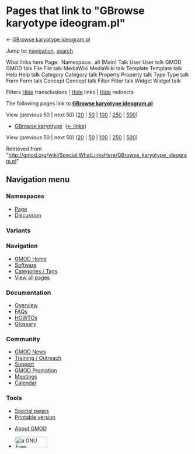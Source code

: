<div id="mw-page-base" class="noprint">

</div>

<div id="mw-head-base" class="noprint">

</div>

<div id="content" class="mw-body" role="main">

<span id="top"></span>

<div id="mw-js-message" style="display:none;">

</div>



# <span dir="auto">Pages that link to "GBrowse karyotype ideogram.pl"</span>

<div id="bodyContent">

<div id="contentSub">

← [GBrowse karyotype
ideogram.pl](/wiki/GBrowse_karyotype_ideogram.pl "GBrowse karyotype ideogram.pl")

</div>

<div id="jump-to-nav" class="mw-jump">

Jump to: [navigation](#mw-navigation), [search](#p-search)

</div>

<div id="mw-content-text">

What links here Page:  Namespace:  all (Main) Talk User User talk GMOD
GMOD talk File File talk MediaWiki MediaWiki talk Template Template talk
Help Help talk Category Category talk Property Property talk Type Type
talk Form Form talk Concept Concept talk Filter Filter talk Widget
Widget talk

Filters
[Hide](/mediawiki/index.php?title=Special:WhatLinksHere/GBrowse_karyotype_ideogram.pl&hidetrans=1 "Special:WhatLinksHere/GBrowse karyotype ideogram.pl")
transclusions \|
[Hide](/mediawiki/index.php?title=Special:WhatLinksHere/GBrowse_karyotype_ideogram.pl&hidelinks=1 "Special:WhatLinksHere/GBrowse karyotype ideogram.pl")
links \|
[Hide](/mediawiki/index.php?title=Special:WhatLinksHere/GBrowse_karyotype_ideogram.pl&hideredirs=1 "Special:WhatLinksHere/GBrowse karyotype ideogram.pl")
redirects

The following pages link to **[GBrowse karyotype
ideogram.pl](/wiki/GBrowse_karyotype_ideogram.pl "GBrowse karyotype ideogram.pl")**:

View (previous 50 \| next 50)
([20](/mediawiki/index.php?title=Special:WhatLinksHere/GBrowse_karyotype_ideogram.pl&limit=20 "Special:WhatLinksHere/GBrowse karyotype ideogram.pl")
\|
[50](/mediawiki/index.php?title=Special:WhatLinksHere/GBrowse_karyotype_ideogram.pl&limit=50 "Special:WhatLinksHere/GBrowse karyotype ideogram.pl")
\|
[100](/mediawiki/index.php?title=Special:WhatLinksHere/GBrowse_karyotype_ideogram.pl&limit=100 "Special:WhatLinksHere/GBrowse karyotype ideogram.pl")
\|
[250](/mediawiki/index.php?title=Special:WhatLinksHere/GBrowse_karyotype_ideogram.pl&limit=250 "Special:WhatLinksHere/GBrowse karyotype ideogram.pl")
\|
[500](/mediawiki/index.php?title=Special:WhatLinksHere/GBrowse_karyotype_ideogram.pl&limit=500 "Special:WhatLinksHere/GBrowse karyotype ideogram.pl"))

- [GBrowse karyotype](/wiki/GBrowse_karyotype "GBrowse karyotype") ‎
  <span class="mw-whatlinkshere-tools">([←
  links](/mediawiki/index.php?title=Special:WhatLinksHere&target=GBrowse+karyotype "Special:WhatLinksHere"))</span>

View (previous 50 \| next 50)
([20](/mediawiki/index.php?title=Special:WhatLinksHere/GBrowse_karyotype_ideogram.pl&limit=20 "Special:WhatLinksHere/GBrowse karyotype ideogram.pl")
\|
[50](/mediawiki/index.php?title=Special:WhatLinksHere/GBrowse_karyotype_ideogram.pl&limit=50 "Special:WhatLinksHere/GBrowse karyotype ideogram.pl")
\|
[100](/mediawiki/index.php?title=Special:WhatLinksHere/GBrowse_karyotype_ideogram.pl&limit=100 "Special:WhatLinksHere/GBrowse karyotype ideogram.pl")
\|
[250](/mediawiki/index.php?title=Special:WhatLinksHere/GBrowse_karyotype_ideogram.pl&limit=250 "Special:WhatLinksHere/GBrowse karyotype ideogram.pl")
\|
[500](/mediawiki/index.php?title=Special:WhatLinksHere/GBrowse_karyotype_ideogram.pl&limit=500 "Special:WhatLinksHere/GBrowse karyotype ideogram.pl"))

</div>

<div class="printfooter">

Retrieved from
"<http://gmod.org/wiki/Special:WhatLinksHere/GBrowse_karyotype_ideogram.pl>"

</div>

<div id="catlinks" class="catlinks catlinks-allhidden">

</div>

<div class="visualClear">

</div>

</div>

</div>

<div id="mw-navigation">

## Navigation menu

<div id="mw-head">



<div id="left-navigation">

<div id="p-namespaces" class="vectorTabs" role="navigation"
aria-labelledby="p-namespaces-label">

### Namespaces

- <span id="ca-nstab-main"><a href="/wiki/GBrowse_karyotype_ideogram.pl" accesskey="c"
  title="View the content page [c]">Page</a></span>
- <span id="ca-talk"><a
  href="/mediawiki/index.php?title=Talk:GBrowse_karyotype_ideogram.pl&amp;action=edit&amp;redlink=1"
  accesskey="t"
  title="Discussion about the content page [t]">Discussion</a></span>

</div>

<div id="p-variants" class="vectorMenu emptyPortlet" role="navigation"
aria-labelledby="p-variants-label">

### 

### Variants[](#)

<div class="menu">

</div>

</div>

</div>

<div id="right-navigation">





</div>



</div>

</div>

</div>

<div id="mw-panel">

<div id="p-logo" role="banner">

<a href="/wiki/Main_Page"
style="background-image: url(http://gmod.org/images/GMOD-cogs.png);"
title="Visit the main page"></a>

</div>

<div id="p-Navigation" class="portal" role="navigation"
aria-labelledby="p-Navigation-label">

### Navigation

<div class="body">

- <span id="n-GMOD-Home">[GMOD Home](/wiki/Main_Page)</span>
- <span id="n-Software">[Software](/wiki/GMOD_Components)</span>
- <span id="n-Categories-.2F-Tags">[Categories /
  Tags](/wiki/Categories)</span>
- <span id="n-View-all-pages">[View all
  pages](/wiki/Special:AllPages)</span>

</div>

</div>

<div id="p-Documentation" class="portal" role="navigation"
aria-labelledby="p-Documentation-label">

### Documentation

<div class="body">

- <span id="n-Overview">[Overview](/wiki/Overview)</span>
- <span id="n-FAQs">[FAQs](/wiki/Category:FAQ)</span>
- <span id="n-HOWTOs">[HOWTOs](/wiki/Category:HOWTO)</span>
- <span id="n-Glossary">[Glossary](/wiki/Glossary)</span>

</div>

</div>

<div id="p-Community" class="portal" role="navigation"
aria-labelledby="p-Community-label">

### Community

<div class="body">

- <span id="n-GMOD-News">[GMOD News](/wiki/GMOD_News)</span>
- <span id="n-Training-.2F-Outreach">[Training /
  Outreach](/wiki/Training_and_Outreach)</span>
- <span id="n-Support">[Support](/wiki/Support)</span>
- <span id="n-GMOD-Promotion">[GMOD
  Promotion](/wiki/GMOD_Promotion)</span>
- <span id="n-Meetings">[Meetings](/wiki/Meetings)</span>
- <span id="n-Calendar">[Calendar](/wiki/Calendar)</span>

</div>

</div>

<div id="p-tb" class="portal" role="navigation"
aria-labelledby="p-tb-label">

### Tools

<div class="body">

- <span id="t-specialpages"><a href="/wiki/Special:SpecialPages" accesskey="q"
  title="A list of all special pages [q]">Special pages</a></span>
- <span id="t-print"><a
  href="/mediawiki/index.php?title=Special:WhatLinksHere/GBrowse_karyotype_ideogram.pl&amp;printable=yes"
  rel="alternate" accesskey="p"
  title="Printable version of this page [p]">Printable version</a></span>

</div>

</div>

</div>

</div>

<div id="footer" role="contentinfo">

- <span id="footer-places-about">[About
  GMOD](/wiki/GMOD:About "GMOD:About")</span>

<!-- -->

- <span id="footer-copyrightico">[<img src="http://www.gnu.org/graphics/gfdl-logo-small.png" width="88"
  height="31" alt="a GNU Free Documentation License" />](http://www.gnu.org/licenses/fdl-1.3.html)</span>


<div style="clear:both">

</div>

</div>
